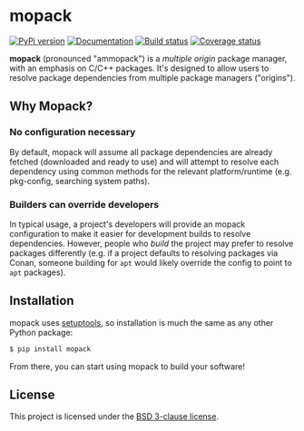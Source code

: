 # mopack

[![PyPi version][pypi-image]][pypi-link]
[![Documentation][documentation-image]][documentation-link]
[![Build status][ci-image]][ci-link]
[![Coverage status][codecov-image]][codecov-link]

**mopack** (pronounced "ammopack") is a *multiple origin* package manager, with
an emphasis on C/C++ packages. It's designed to allow users to resolve package
dependencies from multiple package managers ("origins").

## Why Mopack?

### No configuration necessary

By default, mopack will assume all package dependencies are already fetched
(downloaded and ready to use) and will attempt to resolve each dependency using
common methods for the relevant platform/runtime (e.g. pkg-config, searching
system paths).

### Builders can override developers

In typical usage, a project's developers will provide an mopack configuration to
make it easier for development builds to resolve dependencies. However, people
who *build* the project may prefer to resolve packages differently (e.g. if a
project defaults to resolving packages via Conan, someone building for `apt`
would likely override the config to point to `apt` packages).

## Installation

mopack uses [setuptools][setuptools], so installation is much the same as any
other Python package:

```sh
$ pip install mopack
```

From there, you can start using mopack to build your software!

## License

This project is licensed under the [BSD 3-clause license](LICENSE).

[pypi-image]: https://img.shields.io/pypi/v/mopack.svg
[pypi-link]: https://pypi.python.org/pypi/mopack
[documentation-image]: https://img.shields.io/badge/docs-mopack-blue.svg
[documentation-link]: https://jimporter.github.io/mopack/
[ci-image]: https://github.com/jimporter/mopack/workflows/build/badge.svg
[ci-link]: https://github.com/jimporter/mopack/actions?query=branch%3Amaster+workflow%3Abuild
[codecov-image]: https://codecov.io/gh/jimporter/mopack/branch/master/graph/badge.svg
[codecov-link]: https://codecov.io/gh/jimporter/mopack
[setuptools]: https://pythonhosted.org/setuptools/
